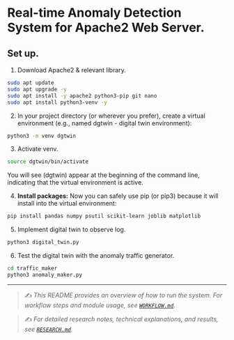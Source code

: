 
# **Real-time Anomaly Detection System for Apache2 Web Server**.

## Set up.


1. Download Apache2 & relevant library.

```bash
sudo apt update
sudo apt upgrade -y
sudo apt install -y apache2 python3-pip git nano 
sudo apt install python3-venv -y
```

2. In your project directory (or wherever you prefer), create a virtual environment (e.g., named dgtwin - digital twin environment):

```bash
python3 -m venv dgtwin
```

3. Activate venv.

```bash
source dgtwin/bin/activate
```

You will see (dgtwin) appear at the beginning of the command line, indicating that the virtual environment is active.

4. **Install packages:** Now you can safely use pip (or pip3) because it will install into the virtual environment:

```bash
pip install pandas numpy psutil scikit-learn joblib matplotlib 
```

5. Implement digital twin to observe log.

```bash
python3 digital_twin.py
```

6. Test the digital twin with the anomaly traffic generator.

```bash
cd traffic_maker
python3 anomaly_maker.py
```

---
> ✍️ _This README provides an overview of how to run the system. For workflow steps and module usage, see [`WORKFLOW.md`](./WORKFLOW.md)._

> ✍️ _For detailed research notes, technical explanations, and results, see [`RESEARCH.md`](./RESEARCH.md)._

